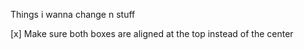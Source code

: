 Things i wanna change n stuff

[x] Make sure both boxes are aligned at the top instead of the center